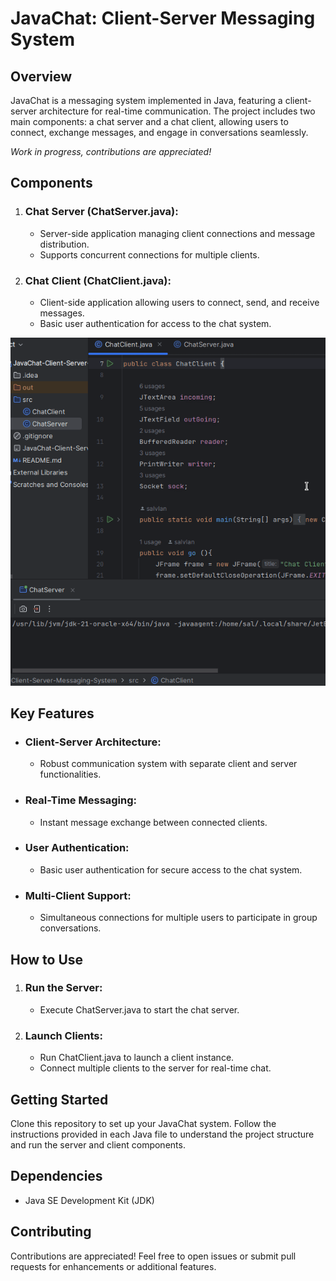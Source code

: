 # JavaChat: Client-Server Messaging System
## Overview
JavaChat is a messaging system implemented in Java, featuring a client-server architecture for real-time communication. The project includes two main components: a chat server and a chat client, allowing users to connect, exchange messages, and engage in conversations seamlessly.  

*Work in progress, contributions are appreciated!*
## Components
1. ### Chat Server (ChatServer.java):
   - Server-side application managing client connections and message distribution.
   - Supports concurrent connections for multiple clients.
2. ### Chat Client (ChatClient.java):
   - Client-side application allowing users to connect, send, and receive messages.
   - Basic user authentication for access to the chat system.

![Quik view of the app.](description_gifs/JavaChat-Client-Server-Messaging-System.gif "View of the app")
## Key Features
- ### Client-Server Architecture:
  - Robust communication system with separate client and server functionalities.
- ### Real-Time Messaging:
  - Instant message exchange between connected clients.
- ### User Authentication:
  - Basic user authentication for secure access to the chat system.
- ### Multi-Client Support:
  - Simultaneous connections for multiple users to participate in group conversations.
## How to Use
1. ### Run the Server:
   - Execute ChatServer.java to start the chat server.
2. ### Launch Clients:
   - Run ChatClient.java to launch a client instance.
   - Connect multiple clients to the server for real-time chat.
## Getting Started
Clone this repository to set up your JavaChat system. Follow the instructions provided in each Java file to understand the project structure and run the server and client components.
## Dependencies
- Java SE Development Kit (JDK)
## Contributing
Contributions are appreciated! Feel free to open issues or submit pull requests for enhancements or additional features.

